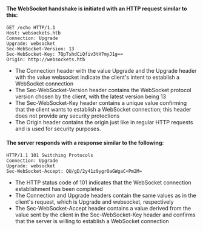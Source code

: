 
#### The WebSocket handshake is initiated with an HTTP request similar to this:
```http
GET /echo HTTP/1.1
Host: websockets.htb
Connection: Upgrade
Upgrade: websocket
Sec-WebSocket-Version: 13
Sec-WebSocket-Key: 7QpTshdCiQfiv3tH7myJ1g==
Origin: http://websockets.htb
```
- The Connection header with the value Upgrade and the Upgrade header with the value websocket indicate the client's intent to establish a WebSocket connection
- The Sec-WebSocket-Version header contains the WebSocket protocol version chosen by the client, with the latest version being 13
- The Sec-WebSocket-Key header contains a unique value confirming that the client wants to establish a WebSocket connection; this header does not provide any security protections
- The Origin header contains the origin just like in regular HTTP requests and is used for security purposes.

#### The server responds with a response similar to the following:
```http
HTTP/1.1 101 Switching Protocols
Connection: Upgrade
Upgrade: websocket
Sec-WebSocket-Accept: QU/gD/2y41z9ygrOaGWgaC+Pm2M=
```
- The HTTP status code of 101 indicates that the WebSocket connection establishment has been completed
- The Connection and Upgrade headers contain the same values as in the client's request, which is Upgrade and websocket, respectively
- The Sec-WebSocket-Accept header contains a value derived from the value sent by the client in the Sec-WebSocket-Key header and confirms that the server is willing to establish a WebSocket connection
